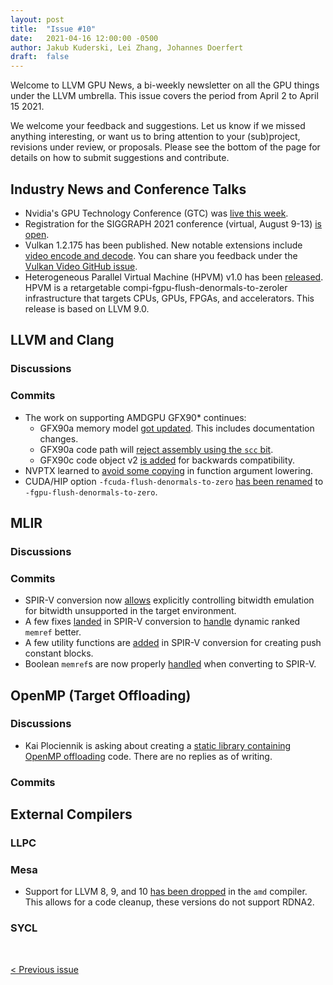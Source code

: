 ```yaml
---
layout: post
title:  "Issue #10"
date:   2021-04-16 12:00:00 -0500
author: Jakub Kuderski, Lei Zhang, Johannes Doerfert
draft:  false
---
```


Welcome to LLVM GPU News, a bi-weekly newsletter on all the GPU things under the LLVM umbrella.
This issue covers the period from April 2 to April 15 2021.

We welcome your feedback and suggestions. Let us know if we missed anything interesting, or want us to bring attention to your (sub)project, revisions under review, or proposals. Please see the bottom of the page for details on how to submit suggestions and contribute.


## Industry News and Conference Talks

*  Nvidia's GPU Technology Conference (GTC) was [live this week](https://www.nvidia.com/en-us/gtc/).
*  Registration for the SIGGRAPH 2021 conference (virtual, August 9-13) [is open](https://s2021.siggraph.org/register/).
*  Vulkan 1.2.175 has been published. New notable extensions include [video encode and decode](https://www.khronos.org/blog/an-introduction-to-vulkan-video). You can share you feedback under the [Vulkan Video GitHub issue](https://github.com/KhronosGroup/Vulkan-Docs/issues/1497).
*  Heterogeneous Parallel Virtual Machine (HPVM) v1.0 has been [released](https://lists.llvm.org/pipermail/llvm-dev/2021-April/149693.html). HPVM is a retargetable compi-fgpu-flush-denormals-to-zeroler infrastructure that targets CPUs, GPUs, FPGAs, and accelerators. This release is based on LLVM 9.0.


##  LLVM and Clang

### Discussions

### Commits

*  The work on supporting AMDGPU GFX90* continues:
   -  GFX90a memory model [got updated](https://reviews.llvm.org/D100070). This includes documentation changes.
   -  GFX90a code path will [reject assembly using the `scc` bit](https://reviews.llvm.org/D100069).
   -  GFX90c code object v2 [is added](https://reviews.llvm.org/D100126) for backwards compatibility.
*  NVPTX learned to [avoid some copying](https://reviews.llvm.org/D99979) in function argument lowering.
*  CUDA/HIP option `-fcuda-flush-denormals-to-zero` [has been renamed](https://reviews.llvm.org/D99688) to `-fgpu-flush-denormals-to-zero`.


## MLIR

### Discussions

### Commits

*  SPIR-V conversion now [allows](https://reviews.llvm.org/D100059) explicitly controlling bitwidth emulation for bitwidth unsupported in the target environment.
*  A few fixes [landed](https://reviews.llvm.org/D100335) in SPIR-V conversion to [handle](https://reviews.llvm.org/D100337) dynamic ranked `memref` better.
*  A few utility functions are [added]( https://reviews.llvm.org/D99725) in SPIR-V conversion for creating push constant blocks.
*  Boolean `memref`s are now properly [handled](https://reviews.llvm.org/D99724) when converting to SPIR-V.


## OpenMP (Target Offloading)

### Discussions

*  Kai Plociennik is asking about creating a [static library containing OpenMP offloading](https://lists.llvm.org/pipermail/llvm-dev/2021-April/149870.html) code. There are no replies as of writing.

### Commits


## External Compilers

### LLPC

### Mesa

* Support for LLVM 8, 9, and 10 [has been dropped](https://gitlab.freedesktop.org/mesa/mesa/-/merge_requests/10199) in the `amd` compiler. This allows for a code cleanup, these versions do not support RDNA2.

### SYCL

<br/>
<p style="text-align:left;">
    <a href="{% post_url 2021-04-02-issue-9 %}"> < Previous issue</a>
    <span style="float:right;">
        <!--<a href="{% post_url 2021-05-01-issue-11 %}"> Next issue > </a>-->
    </span>
</p>
